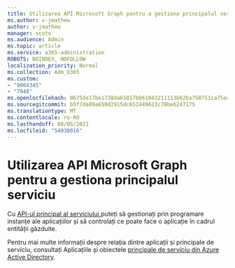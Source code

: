 ```yaml
---
title: Utilizarea API Microsoft Graph pentru a gestiona principalul serviciu
ms.author: v-jmathew
author: v-jmathew
manager: scotv
ms.audience: Admin
ms.topic: article
ms.service: o365-administration
ROBOTS: NOINDEX, NOFOLLOW
localization_priority: Normal
ms.collection: Adm_O365
ms.custom:
- "9004345"
- "7848"
ms.openlocfilehash: 0675de17be1738da65017bb61043211113b62ba758751ca75ea4926683006e38
ms.sourcegitcommit: b5f7da89a650d2915dc652449623c78be6247175
ms.translationtype: MT
ms.contentlocale: ro-RO
ms.lasthandoff: 08/05/2021
ms.locfileid: "54038016"
---
```

# <a name="use-microsoft-graph-api-to-manage-service-principal"></a>Utilizarea API Microsoft Graph pentru a gestiona principalul serviciu

Cu [API-ul principal al serviciului,](https://docs.microsoft.com/graph/api/resources/serviceprincipal)puteți să gestionați prin programare instanțe ale aplicațiilor și să controlați ce poate face o aplicație în cadrul entității găzduite.

Pentru mai multe informații despre relația dintre aplicații și principale de serviciu, consultați Aplicațiile și obiectele [principale de serviciu din Azure Active Directory](https://docs.microsoft.com/azure/active-directory/develop/app-objects-and-service-principals).
